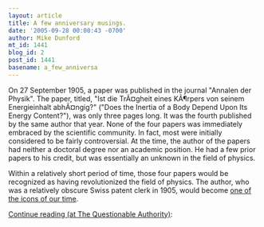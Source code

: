 ```yaml
---
layout: article
title: A few anniversary musings.
date: '2005-09-28 00:00:43 -0700'
author: Mike Dunford
mt_id: 1441
blog_id: 2
post_id: 1441
basename: a_few_anniversa
---
```

On 27 September 1905, a paper was published in the journal "Annalen der Physik". The paper, titled, "Ist die TrÃ¤gheit eines KÃ¶rpers von seinem Energieinhalt abhÃ¤ngig?" ("Does the Inertia of a Body Depend Upon Its Energy Content?"), was only three pages long. It was the fourth published by the same author that year. None of the four papers was immediately embraced by the scientific community. In fact, most were initially considered to be fairly controversial. At the time, the author of the papers had neither a doctoral degree nor an academic position. He had a few prior papers to his credit, but was essentially an unknown in the field of physics. 

Within a relatively short period of time, those four papers would be recognized as having revolutionized the field of physics. The author, who was a relatively obscure Swiss patent clerk in 1905, would become [one of the icons of our time](http://www.schneider-andre.net/resource/poster/albert-einstein/full_poster-albert-einstein-003.jpg). 

[Continue reading (at The Questionable Authority)](http://thequestionableauthority.blogspot.com/2005/09/few-anniversary-musings.html):
